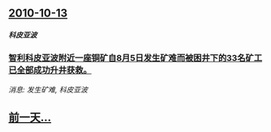 ## [2010-10-13](/news/2010/10/13/index.md)

##### 科皮亚波
### [ 智利科皮亚波附近一座铜矿自8月5日发生矿难而被困井下的33名矿工已全部成功升井获救。](/news/2010/10/13/智利科皮亚波附近一座铜矿自8月5日发生矿难而被困井下的33名矿工已全部成功升井获救.md)
_消息: 发生矿难, 科皮亚波_

## [前一天...](/news/2010/10/12/index.md)

